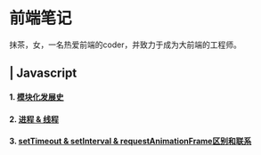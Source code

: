 # 前端笔记
抹茶，女，一名热爱前端的coder，并致力于成为大前端的工程师。


## | Javascript
#### 1. [模块化发展史](https://github.com/luoxy0518/fe-notes/tree/master/JS/es-module/)
#### 2. [进程 & 线程](https://github.com/luoxy0518/fe-notes/tree/master/web-broswer/threads&processes/)
#### 3. [setTimeout & setInterval & requestAnimationFrame区别和联系](https://github.com/luoxy0518/fe-notes/tree/master/JS/requestAnimationFrame&setTimeout&setInterval/)
